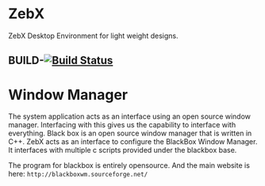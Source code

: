 # ZebX
ZebX Desktop Environment for light weight designs.

## BUILD-[![Build Status](https://travis-ci.org/vixadd/ZebX.svg?branch=master)](https://travis-ci.org/vixadd/ZebX)

# Window Manager
The system application acts as an interface using an open source window manager. Interfacing with this gives us the capability to interface with everything. Black box is an open source window manager that is written in C++. ZebX acts as an interface to configure the BlackBox Window Manager. It interfaces with multiple c scripts provided under the blackbox base.

The program for blackbox is entirely opensource. And the main website is here:
` http://blackboxwm.sourceforge.net/ `
